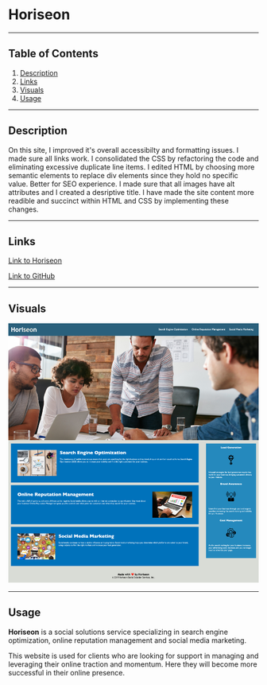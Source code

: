 # **Horiseon**
***

## Table of Contents
1. [Description](#description)  
2. [Links](#links)  
3. [Visuals](#visuals)  
4. [Usage](#usage)  
***

## Description
On this site, I improved it's overall accessibilty and formatting issues. I made sure all links work. I consolidated the CSS by refactoring the code and eliminating excessive duplicate line items. I edited HTML by choosing more semantic elements to replace div elements since they hold no specific value. Better for SEO experience. I made sure that all images have alt attributes and I created a desriptive title. I have made the site content more readible and succinct within HTML and CSS by implementing these changes.

***

## Links
[Link to Horiseon](https://mattholtmoore.github.io/seo-refactor-project/)

[Link to GitHub](https://github.com/mattholtmoore/seo-refactor-project)  
***

## Visuals
![homepage](assets/images/homepage.png "homepage image")
***

## Usage
**Horiseon** is a social solutions service specializing in search engine optimization, online reputation management and social media marketing.

This website is used for clients who are looking for support in managing and leveraging their online traction and momentum. Here they will become more successful in their online presence. 










